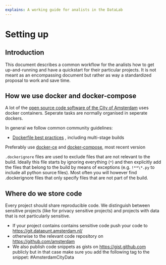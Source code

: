 ```yaml
---
explains: A working guide for analists in the DataLab 
---
```


# Setting up

## Introduction
This document describes a common workflow for the analists how to get up-and-running and have a quickstart for their 
particular projects. It is not meant as an encompassing document but rather as way a standardized proposal to work and save time.

## How we use docker and docker-compose

A lot of the [open source code software of the City of Amsterdam]((https://github.com/Amsterdam)) uses docker containers.
Seperate tasks are normally organised in seperate dockers.

In general we follow common community guidelines:
- [Dockerfile best practices](https://docs.docker.com/engine/userguide/eng-image/dockerfile_best-practices/)
, including multi-stage builds

Preferably use [docker-ce](https://www.docker.com/community-edition)
and [docker-compose](https://docs.docker.com/compose/), most recent version

`.dockerignore` files are used to exclude files that are not relevant to the build.
Ideally this file starts by ignoring everything (`*`) and then explicitly add the files that belong to the build
by means of exceptions (e.g. `!**\*.py` to include all python source files).
Most often you will however find .dockerignore files that only specify files that are not part of the build. 

## Where do we store code

Every project should share reproducible code. We distinguish between sensitive projects (like for privacy sensitive projects) and 
projects with data that is not particularly sensitive.

- If your project contains contains sensitive code push your code to https://git.datapunt.amsterdam.nl/
- otherwise to the relevant code repository on https://github.com/amsterdam
- We also publish code snippets as gists on https://gist.github.com publicly but in that case make sure you add the following tag 
  to the snippet: #AmsterdamCityData




